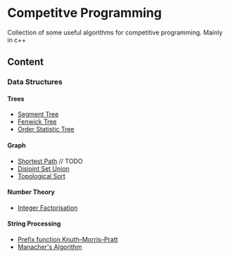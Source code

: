 # Competitve Programming 
Collection of some useful algorithms for competitive programming. 
Mainly in c++ 

## Content
### Data Structures 
#### Trees
- [Segment Tree](data_structures/segment_tree)
- [Fenwick Tree](data_structures/fenwick_tree)
- [Order Statistic Tree](data_structures/pd_bs_tree_order_statistic.cpp)

#### Graph 
- [Shortest Path](graph/shortest_path) // TODO 
- [Disjoint Set Union](graph/dsu.h)
- [Topological Sort](graph/tps.cpp)

#### Number Theory 
- [Integer Factorisation](number_theory/factors_integers.hpp)

#### String Processing 
- [Prefix function Knuth–Morris–Pratt](string_processing/kmp.cpp)
- [Manacher's Algorithm](string_processing/manacher.h)